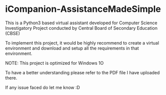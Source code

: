 # iCompanion-AssistanceMadeSimple
This is a Python3 based virtual assistant developed for Computer Science Investigatory Project conducted by Central Board of Secondary Education (CBSE)

To implement this project, it would be highly recommend to create a virtual environment and download and setup all the requirements in that environment.

NOTE: This project is optimized for Windows 1O

To have a better understanding please refer to the PDF file I have uploaded there.

If any issue faced do let me know :D
